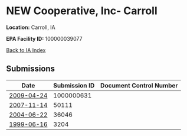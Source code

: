 # NEW Cooperative, Inc- Carroll

**Location:** Carroll, IA

**EPA Facility ID:** 100000039077

[Back to IA Index](../../index.md)

## Submissions

| Date | Submission ID | Document Control Number |
|------|--------------|-------------------------|
| [2009-04-24](submissions/1000000631.md) | 1000000631 |  |
| [2007-11-14](submissions/50111.md) | 50111 |  |
| [2004-06-22](submissions/36046.md) | 36046 |  |
| [1999-06-16](submissions/3204.md) | 3204 |  |
